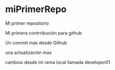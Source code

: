 # miPrimerRepo

Mi primer repositorio

Mi primera contrribución para github

Un commit mas desde Github

una actualización mas

cambios desde mi rama local llamada developer01